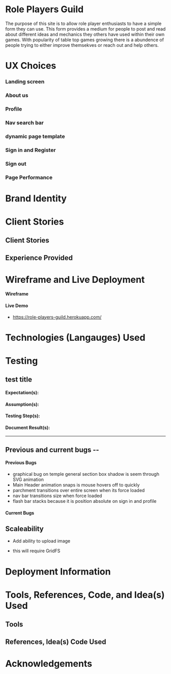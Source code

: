 # Role Players Guild

The purpose of this site is to allow role player enthusiasts to have a simple form
they can use.  This form provides a medium for people to post and read about different
ideas and mechanics they others have used within their own games. With popularity of
table top games growing there is a abundence of people trying to either improve themsekves
or reach out and help others.

# UX Choices
### Landing screen
### About us
### Profile
### Nav search bar
### dynamic page template
### Sign in and Register
### Sign out
### Page Performance

# Brand Identity

# Client Stories
## Client Stories
## Experience Provided

# Wireframe and Live Deployment
#### Wireframe 
#### Live Demo
+ https://role-players-guild.herokuapp.com/

# Technologies (Langauges) Used

# Testing
## test title
#### Expectation(s):
#### Assumption(s):
#### Testing Step(s):
#### Document Result(s):
-------------------------

## Previous and current bugs -- 
#### Previous Bugs
+ graphical bug on temple general section box shadow is seem through SVG animation
+ Main Header animation snaps is mouse hovers off to quickly
+ parchment transitions over entire screen when its force loaded
+ nav bar transitions size when force loaded
+ flash bar stacks because it is position absolute on sign in and profile

#### Current Bugs

## Scaleability
+ Add ability to upload image
 - this will require GridFS
# Deployment Information

# Tools, References, Code, and Idea(s) Used
## Tools

## References, Idea(s) Code Used

# Acknowledgements


